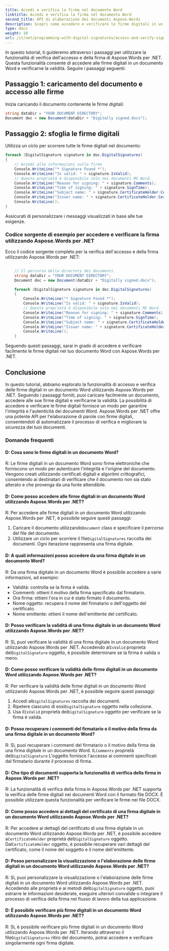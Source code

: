 ```yaml
---
title: Accedi e verifica la firma nel documento Word
linktitle: Accedi e verifica la firma nel documento Word
second_title: API di elaborazione dei documenti Aspose.Words
description: Scopri come accedere e verificare le firme digitali in un documento Word con Aspose.Words per .NET.
type: docs
weight: 10
url: /it/net/programming-with-digital-signatures/access-and-verify-signature/
---
```

In questo tutorial, ti guideremo attraverso i passaggi per utilizzare la funzionalità di verifica dell'accesso e della firma di Aspose.Words per .NET. Questa funzionalità consente di accedere alle firme digitali in un documento Word e verificarne la validità. Seguire i passaggi seguenti:

## Passaggio 1: caricamento del documento e accesso alle firme

Inizia caricando il documento contenente le firme digitali:

```csharp
string dataDir = "YOUR DOCUMENT DIRECTORY";
Document doc = new Document(dataDir + "Digitally signed.docx");
```

## Passaggio 2: sfoglia le firme digitali

Utilizza un ciclo per scorrere tutte le firme digitali nel documento:

```csharp
foreach (DigitalSignature signature in doc.DigitalSignatures)
{
	// Accedi alle informazioni sulla firma
	Console.WriteLine("* Signature Found *");
	Console.WriteLine("Is valid: " + signature.IsValid);
	// Questa proprietà è disponibile solo nei documenti MS Word.
	Console.WriteLine("Reason for signing: " + signature.Comments); 
	Console.WriteLine("Time of signing: " + signature.SignTime);
	Console.WriteLine("Subject name: " + signature.CertificateHolder.Certificate.SubjectName.Name);
	Console.WriteLine("Issuer name: " + signature.CertificateHolder.Certificate.IssuerName.Name);
	Console.WriteLine();
}
```

Assicurati di personalizzare i messaggi visualizzati in base alle tue esigenze.

### Codice sorgente di esempio per accedere e verificare la firma utilizzando Aspose.Words per .NET

Ecco il codice sorgente completo per la verifica dell'accesso e della firma utilizzando Aspose.Words per .NET:

```csharp
	
	// Il percorso della directory dei documenti.
	string dataDir = "YOUR DOCUMENT DIRECTORY";
	Document doc = new Document(dataDir + "Digitally signed.docx");

	foreach (DigitalSignature signature in doc.DigitalSignatures)
	{
		Console.WriteLine("* Signature Found *");
		Console.WriteLine("Is valid: " + signature.IsValid);
		// Questa proprietà è disponibile solo nei documenti MS Word.
		Console.WriteLine("Reason for signing: " + signature.Comments); 
		Console.WriteLine("Time of signing: " + signature.SignTime);
		Console.WriteLine("Subject name: " + signature.CertificateHolder.Certificate.SubjectName.Name);
		Console.WriteLine("Issuer name: " + signature.CertificateHolder.Certificate.IssuerName.Name);
		Console.WriteLine();
	}

```

Seguendo questi passaggi, sarai in grado di accedere e verificare facilmente le firme digitali nel tuo documento Word con Aspose.Words per .NET.

## Conclusione

In questo tutorial, abbiamo esplorato la funzionalità di accesso e verifica delle firme digitali in un documento Word utilizzando Aspose.Words per .NET. Seguendo i passaggi forniti, puoi caricare facilmente un documento, accedere alle sue firme digitali e verificarne la validità. La possibilità di accedere e verificare le firme digitali fornisce un modo per garantire l'integrità e l'autenticità dei documenti Word. Aspose.Words per .NET offre una potente API per l'elaborazione di parole con firme digitali, consentendoti di automatizzare il processo di verifica e migliorare la sicurezza dei tuoi documenti.

### Domande frequenti

#### D: Cosa sono le firme digitali in un documento Word?

R: Le firme digitali in un documento Word sono firme elettroniche che forniscono un modo per autenticare l'integrità e l'origine del documento. Vengono creati utilizzando certificati digitali e algoritmi crittografici, consentendo ai destinatari di verificare che il documento non sia stato alterato e che provenga da una fonte attendibile.

#### D: Come posso accedere alle firme digitali in un documento Word utilizzando Aspose.Words per .NET?

R: Per accedere alle firme digitali in un documento Word utilizzando Aspose.Words per .NET, è possibile seguire questi passaggi:
1.  Caricare il documento utilizzando`Document` class e specificare il percorso del file del documento.
2.  Utilizzare un ciclo per scorrere il file`DigitalSignatures` raccolta dei documenti. Ogni iterazione rappresenta una firma digitale.

#### D: A quali informazioni posso accedere da una firma digitale in un documento Word?

R: Da una firma digitale in un documento Word è possibile accedere a varie informazioni, ad esempio:
- Validità: controlla se la firma è valida.
- Commenti: ottieni il motivo della firma specificato dal firmatario.
- Ora firma: ottieni l'ora in cui è stato firmato il documento.
- Nome oggetto: recupera il nome del firmatario o dell'oggetto del certificato.
- Nome emittente: ottieni il nome dell'emittente del certificato.

#### D: Posso verificare la validità di una firma digitale in un documento Word utilizzando Aspose.Words per .NET?

 R: Sì, puoi verificare la validità di una firma digitale in un documento Word utilizzando Aspose.Words per .NET. Accedendo al`IsValid` proprietà del`DigitalSignature` oggetto, è possibile determinare se la firma è valida o meno.

#### D: Come posso verificare la validità delle firme digitali in un documento Word utilizzando Aspose.Words per .NET?

R: Per verificare la validità delle firme digitali in un documento Word utilizzando Aspose.Words per .NET, è possibile seguire questi passaggi:
1.  Accedi al`DigitalSignatures` raccolta dei documenti.
2.  Ripetere ciascuno di essi`DigitalSignature` oggetto nella collezione.
3.  Usa il`IsValid` proprietà del`DigitalSignature` oggetto per verificare se la firma è valida.

#### D: Posso recuperare i commenti del firmatario o il motivo della firma da una firma digitale in un documento Word?

R: Sì, puoi recuperare i commenti del firmatario o il motivo della firma da una firma digitale in un documento Word. IL`Comments` proprietà del`DigitalSignature` L'oggetto fornisce l'accesso ai commenti specificati dal firmatario durante il processo di firma.

#### D: Che tipo di documenti supporta la funzionalità di verifica della firma in Aspose.Words per .NET?

R: La funzionalità di verifica della firma in Aspose.Words per .NET supporta la verifica delle firme digitali nei documenti Word con il formato file DOCX. È possibile utilizzare questa funzionalità per verificare le firme nei file DOCX.

#### D: Come posso accedere ai dettagli del certificato di una firma digitale in un documento Word utilizzando Aspose.Words per .NET?

 R: Per accedere ai dettagli del certificato di una firma digitale in un documento Word utilizzando Aspose.Words per .NET, è possibile accedere a`CertificateHolder` proprietà del`DigitalSignature` oggetto. Dal`CertificateHolder` oggetto, è possibile recuperare vari dettagli del certificato, come il nome del soggetto e il nome dell'emittente.

#### D: Posso personalizzare la visualizzazione o l'elaborazione delle firme digitali in un documento Word utilizzando Aspose.Words per .NET?

 R: Sì, puoi personalizzare la visualizzazione o l'elaborazione delle firme digitali in un documento Word utilizzando Aspose.Words per .NET. Accedendo alle proprietà e ai metodi del`DigitalSignature` oggetto, puoi estrarre le informazioni desiderate, eseguire ulteriori convalide o integrare il processo di verifica della firma nel flusso di lavoro della tua applicazione.

#### D: È possibile verificare più firme digitali in un documento Word utilizzando Aspose.Words per .NET?

 R: Sì, è possibile verificare più firme digitali in un documento Word utilizzando Aspose.Words per .NET. Iterando attraverso il file`DigitalSignatures` ritiro del documento, potrai accedere e verificare singolarmente ogni firma digitale.

